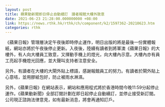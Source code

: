 ```yaml
---
layout: post
title: 蘋果動新聞即日停止自動續訂　讀者報館大樓外致意
date: 2021-06-23 21:28:00.000000000 +08:00
link: https://news.rthk.hk/rthk/ch/component/k2/1597362-20210623.htm
categories: rthk
---
```


《蘋果日報》管理層決定午夜後即時停止運作，明日出版的將是最後一份實體報紙，網站亦將於午夜後停止更新。入夜後，陸續有讀者到將軍澳《蘋果日報》的大樓外，有人向大樓員工致意，又揮動手機上的燈光，向大樓內示意。大樓內亦有員工亮起手機燈光回應，並大聲叫支持者注意安全。

另外，有讀者在大樓的大閘外貼上標語，感謝報館員工的努力。有讀者於閘外貼上心意咭，並用膠紙包好，防止被雨水淋濕。

另外，《蘋果日報》在網站表示，網站和應用程式將於香港時間今晚11:59分起停止運作。《蘋果動新聞》全部訂閱計劃在即日起停止自動續訂，並停止接受新訂閱。公司現正諮詢法律意見，如有最新消息，將會再通知訂戶。
